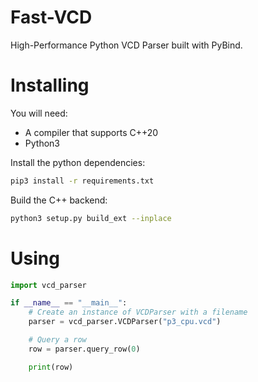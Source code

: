 # Fast-VCD
High-Performance Python VCD Parser built with PyBind.


# Installing

You will need:

- A compiler that supports C++20
- Python3 

Install the python dependencies:
```bash
pip3 install -r requirements.txt
```

Build the C++ backend:
```bash
python3 setup.py build_ext --inplace
```

# Using

```python
import vcd_parser

if __name__ == "__main__":
    # Create an instance of VCDParser with a filename
    parser = vcd_parser.VCDParser("p3_cpu.vcd")

    # Query a row
    row = parser.query_row(0)

    print(row)
```